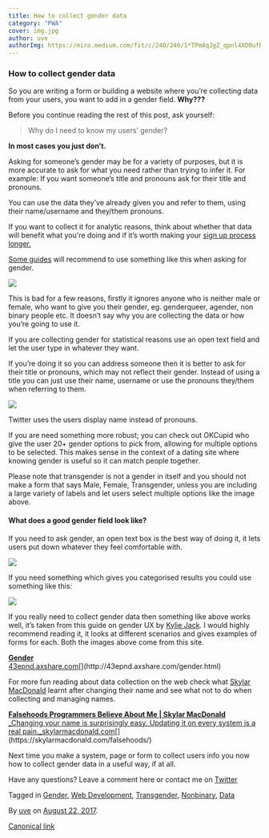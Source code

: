 ```yaml
---
title: How to collect gender data
category: "PWA"
cover: img.jpg
author: uve
authorImg: https://miro.medium.com/fit/c/240/240/1*TPm8qJgZ_qpnl4XDOufR4Q.jpeg
---
```


### How to collect gender data

So you are writing a form or building a website where you’re collecting data from your users, you want to add in a gender field. **Why???**

Before you continue reading the rest of this post, ask yourself:

> Why do I need to know my users’ gender?

**In most cases you just don’t.**

Asking for someone’s gender may be for a variety of purposes, but it is more accurate to ask for what you need rather than trying to infer it. For example: If you want someone’s title and pronouns ask for their title and pronouns.

You can use the data they’ve already given you and refer to them, using their name/username and they/them pronouns.

If you want to collect it for analytic reasons, think about whether that data will benefit what you're doing and if it’s worth making your [sign up process longer.](https://uxplanet.org/how-to-design-great-ux-for-sign-up-form-8ce39f84659)

[Some guides](https://www.gov.uk/service-manual/design/gender-or-sex) will recommend to use something like this when asking for gender.

![](https://cdn-images-1.medium.com/max/800/1*4IdVMB5H2BVUhM5DK-EJ_g.png)

This is bad for a few reasons, firstly it ignores anyone who is neither male or female, who want to give you their gender, eg. genderqueer, agender, non binary people etc. It doesn’t say why you are collecting the data or how you’re going to use it.

If you are collecting gender for statistical reasons use an open text field and let the user type in whatever they want.

If you’re doing it so you can address someone then it is better to ask for their title or pronouns, which may not reflect their gender. Instead of using a title you can just use their name, username or use the pronouns they/them when referring to them.

![](https://cdn-images-1.medium.com/max/800/1*4YVRRng0E_0j18GGRQDsBw.png)

Twitter uses the users display name instead of pronouns.

If you are need something more robust; you can check out OKCupid who give the user 20+ gender options to pick from, allowing for multiple options to be selected. This makes sense in the context of a dating site where knowing gender is useful so it can match people together.

Please note that transgender is not a gender in itself and you should not make a form that says Male, Female, Transgender, unless you are including a large variety of labels and let users select multiple options like the image above.

#### What does a good gender field look like?

If you need to ask gender, an open text box is the best way of doing it, it lets users put down whatever they feel comfortable with.

![](https://cdn-images-1.medium.com/max/800/1*yeBf3KmYvWH2Wa1EtPCfjA.png)

If you need something which gives you categorised results you could use something like this:

![](https://cdn-images-1.medium.com/max/800/1*oG7pVpwMee6PLnhizeAVuQ.png)

If you really need to collect gender data then something like above works well, it’s taken from this guide on gender UX by [Kylie Jack](https://twitter.com/ixKylie). I would highly recommend reading it, it looks at different scenarios and gives examples of forms for each. Both the images above come from this site.

[**Gender**  
43epnd.axshare.com](http://43epnd.axshare.com/gender.html "http://43epnd.axshare.com/gender.html")[](http://43epnd.axshare.com/gender.html)

For more fun reading about data collection on the web check what [Skylar MacDonald](https://twitter.com/helloiamskylar) learnt after changing their name and see what not to do when collecting and managing names.

[**Falsehoods Programmers Believe About Me | Skylar MacDonald**  
_Changing your name is surprisingly easy. Updating it on every system is a real pain._skylarmacdonald.com](https://skylarmacdonald.com/falsehoods/ "https://skylarmacdonald.com/falsehoods/")[](https://skylarmacdonald.com/falsehoods/)

Next time you make a system, page or form to collect users info you now how to collect gender data in a useful way, if at all.

Have any questions? Leave a comment here or contact me on [Twitter](https://twitter.com/uveavanto)

Tagged in [Gender](https://medium.com/tag/gender), [Web Development](https://medium.com/tag/web-development), [Transgender](https://medium.com/tag/transgender), [Nonbinary](https://medium.com/tag/nonbinary), [Data](https://medium.com/tag/data)

By [uve](https://medium.com/@uveavanto) on [August 22, 2017](https://medium.com/p/a29f3be2257c).

[Canonical link](https://medium.com/@uveavanto/how-to-collect-gender-data-a29f3be2257c)
